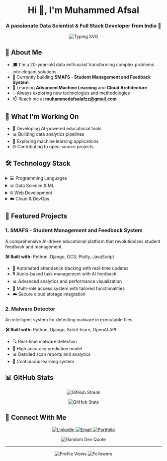 <h1 align="center">Hi 👋, I'm Muhammed Afsal</h1>
<h3 align="center">A passionate Data Scientist & Full Stack Developer from India 🚀</h3>

<p align="center">
  <img src="https://readme-typing-svg.demolab.com?font=Fira+Code&size=22&pause=1000&color=6A5ACD&center=true&vCenter=true&width=435&lines=Data+Scientist;Full+Stack+Developer;AI+%26+ML+Enthusiast;Problem+Solver" alt="Typing SVG" />
</p>

## 💫 About Me
- 🎓 I'm a 20-year-old data enthusiast transforming complex problems into elegant solutions
- 🔭 Currently building **SMAFS - Student Management and Feedback System**
- 🌱 Learning **Advanced Machine Learning** and **Cloud Architecture**
- 💡 Always exploring new technologies and methodologies
- 📫 Reach me at **muhammedafsalafzz@gmail.com**

## 🚀 What I'm Working On
- 🎯 Developing AI-powered educational tools
- 📊 Building data analytics pipelines
- 🤖 Exploring machine learning applications
- 🌐 Contributing to open-source projects

## 🛠️ Technology Stack

<details>
<summary>💻 Programming Languages</summary>
<br>

![Python](https://img.shields.io/badge/python-3670A0?style=for-the-badge&logo=python&logoColor=ffdd54)
![JavaScript](https://img.shields.io/badge/JavaScript-F7DF1E.svg?style=for-the-badge&logo=JavaScript&logoColor=black)
![Java](https://img.shields.io/badge/java-%23ED8B00.svg?style=for-the-badge&logo=openjdk&logoColor=white)
![C](https://img.shields.io/badge/c-%2300599C.svg?style=for-the-badge&logo=c&logoColor=white)
</details>

<details>
<summary>📊 Data Science & ML</summary>
<br>

![Pandas](https://img.shields.io/badge/pandas-%23150458.svg?style=for-the-badge&logo=pandas&logoColor=white)
![NumPy](https://img.shields.io/badge/numpy-%23013243.svg?style=for-the-badge&logo=numpy&logoColor=white)
![Scikit-learn](https://img.shields.io/badge/scikit--learn-%23F7931E.svg?style=for-the-badge&logo=scikit-learn&logoColor=white)
![TensorFlow](https://img.shields.io/badge/TensorFlow-%23FF6F00.svg?style=for-the-badge&logo=TensorFlow&logoColor=white)
![Plotly](https://img.shields.io/badge/Plotly-%233F4F75.svg?style=for-the-badge&logo=plotly&logoColor=white)
</details>

<details>
<summary>🌐 Web Development</summary>
<br>

![Django](https://img.shields.io/badge/django-%23092E20.svg?style=for-the-badge&logo=django&logoColor=white)
![React](https://img.shields.io/badge/react-%2320232a.svg?style=for-the-badge&logo=react&logoColor=%2361DAFB)
![HTML5](https://img.shields.io/badge/html5-%23E34F26.svg?style=for-the-badge&logo=html5&logoColor=white)
![CSS3](https://img.shields.io/badge/css3-%231572B6.svg?style=for-the-badge&logo=css3&logoColor=white)
![TailwindCSS](https://img.shields.io/badge/tailwindcss-%2338B2AC.svg?style=for-the-badge&logo=tailwind-css&logoColor=white)
</details>

<details>
<summary>☁️ Cloud & DevOps</summary>
<br>

![AWS](https://img.shields.io/badge/AWS-232F3E.svg?style=for-the-badge&logo=amazon-web-services&logoColor=white)
![Google Cloud](https://img.shields.io/badge/GoogleCloud-%234285F4.svg?style=for-the-badge&logo=google-cloud&logoColor=white)
![Docker](https://img.shields.io/badge/docker-%230db7ed.svg?style=for-the-badge&logo=docker&logoColor=white)
![Git](https://img.shields.io/badge/git-%23F05033.svg?style=for-the-badge&logo=git&logoColor=white)
</details>

## 📌 Featured Projects

### 1. SMAFS - Student Management and Feedback System
A comprehensive AI-driven educational platform that revolutionizes student feedback and management.

**🛠️ Built with:** Python, Django, GCS, Plotly, JavaScript
- 🎯 Automated attendance tracking with real-time updates
- 🎙️ Audio-based task management with AI feedback
- 📊 Advanced analytics and performance visualization
- 👥 Multi-role access system with tailored functionalities
- ☁️ Secure cloud storage integration

### 2. Malware Detector
An intelligent system for detecting malware in executable files.

**🛠️ Built with:** Python, Django, Scikit-learn, OpenAI API
- 🔍 Real-time malware detection
- 🎯 High accuracy prediction model
- 📊 Detailed scan reports and analytics
- 🔄 Continuous learning system

## 📊 GitHub Stats

<p align="center">
  <img src="https://github-readme-streak-stats.herokuapp.com/?user=AfsalAfzz-Pro&theme=tokyonight&hide_border=true" alt="GitHub Streak"/>
</p>

<p align="center">
  <img src="https://github-profile-summary-cards.vercel.app/api/cards/profile-details?username=AfsalAfzz-Pro&theme=tokyonight" alt="GitHub Stats"/>
</p>

## 🤝 Connect With Me

<p align="center">
  <a href="https://www.linkedin.com/in/muhammed-afsal-5ba11b288/">
    <img src="https://img.shields.io/badge/LinkedIn-%230077B5.svg?style=for-the-badge&logo=linkedin&logoColor=white" alt="LinkedIn"/>
  </a>
  <a href="mailto:muhammedafsalafzz@gmail.com">
    <img src="https://img.shields.io/badge/Gmail-D14836?style=for-the-badge&logo=gmail&logoColor=white" alt="Email"/>
  </a>
  <a href="https://your-portfolio-url-here">
    <img src="https://img.shields.io/badge/Portfolio-%23000000.svg?style=for-the-badge&logo=firefox&logoColor=#FF7139" alt="Portfolio"/>
  </a>
</p>

<div align="center">
  <img src="https://quotes-github-readme.vercel.app/api?type=horizontal&theme=tokyonight" alt="Random Dev Quote"/>
</div>

---

<p align="center">
  <img src="https://komarev.com/ghpvc/?username=AfsalAfzz-Pro&color=blueviolet&style=flat-square" alt="Profile Views"/>
  <img src="https://img.shields.io/github/followers/AfsalAfzz-Pro?label=Followers&style=social" alt="Followers"/>
</p>
